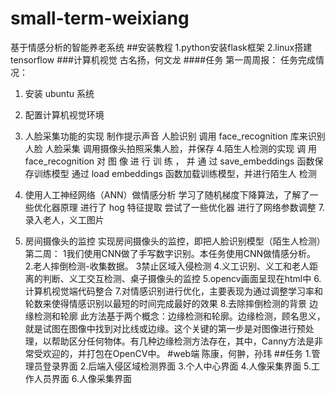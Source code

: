 # small-term-weixiang
基于情感分析的智能养老系统
##安装教程
1.python安装flask框架
2.linux搭建tensorflow
###计算机视觉
古名扬，何文龙
####任务
第一周周报：
任务完成情况：
1. 安装 ubuntu 系统 
2. 配置计算机视觉环境 
3. 人脸采集功能的实现 
制作提示声音
人脸识别 调用 face_recognition 库来识别人脸 
人脸采集 调用摄像头拍照采集人脸，并保存 
4.陌生人检测的实现 
调 用 face_recognition 对 图 像 进 行 训 练 ， 并 通 过 
save_embeddings 函数保存训练模型 
通过 load embeddings 函数加载训练模型，并进行陌生人 
检测
6. 使用人工神经网络（ANN）做情感分析 
学习了随机梯度下降算法，了解了一些优化器原理
进行了 hog 特征提取 
尝试了一些优化器 
进行了网络参数调整
7.录入老人，义工图片

8. 房间摄像头的监控 
 实现房间摄像头的监控，即把人脸识别模型（陌生人检测） 
第二周：
1我们使用CNN做了手写数字识别。本任务使用CNN做情感分析。
2.老人摔倒检测-收集数据。
3禁止区域入侵检测
4.义工识别、义工和老人距离的判断、义工交互检测、桌子摄像头的监控
5.opencv画面呈现在html中
6.计算机视觉端代码整合
7.对情感识别进行优化，主要表现为通过调整学习率和轮数来使得情感识别以最短的时间完成最好的效果
8.去除摔倒检测的背景
边缘检测和轮廓
此方法基于两个概念：边缘检测和轮廓。边缘检测，顾名思义，就是试图在图像中找到对比线或边缘。这个关键的第一步是对图像进行预处理，以帮助区分任何物体。有几种边缘检测方法存在，其中，Canny方法是非常受欢迎的，并打包在OpenCV中。
#web端
陈康，何翀，孙玮
##任务
1.管理员登录界面
2.后端入侵区域检测界面
3.个人中心界面
4.人像采集界面
5.工作人员界面
6.人像采集界面

